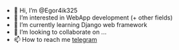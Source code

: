 - 👋 Hi, I’m @Egor4ik325
- 👀 I’m interested in WebApp development (+ other fields)
- 🌱 I’m currently learning Django web framework
- 💞️ I’m looking to collaborate on ...
- 📫 How to reach me [telegram](https://t.me/nezort11)

<!---
Egor4ik325/Egor4ik325 is a ✨ special ✨ repository because its `README.md` (this file) appears on your GitHub profile.
You can click the Preview link to take a look at your changes.
--->
